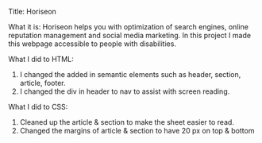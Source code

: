 Title: Horiseon

What it is: Horiseon helps you with optimization of search engines, online reputation management and social media marketing.  In this project I made this webpage accessible to people with disabilities.

What I did to HTML: 
1. I changed the added in semantic elements such as header, section, article, footer.
2. I changed the div in header to nav to assist with screen reading.


What I did to CSS:
1. Cleaned up the article & section to make the sheet easier to read.
2. Changed the margins of article & section to have 20 px on top & bottom
